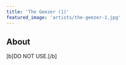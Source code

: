 ```yaml
---
title: 'The Geezer (1)'
featured_image: 'artists/the-geezer-1.jpg'
---
```


## About

[b]DO NOT USE.[/b]
